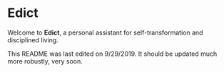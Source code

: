 # Edict

Welcome to **Edict**, a personal assistant for self-transformation and disciplined living.

This README was last edited on 9/29/2019. It should be updated much more robustly, very soon.
